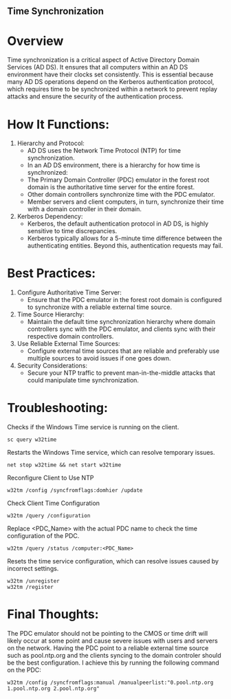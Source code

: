 ## Time Synchronization
# Overview
Time synchronization is a critical aspect of Active Directory Domain Services (AD DS). It ensures that all computers within an AD DS environment have their clocks set consistently. This is essential because many AD DS operations depend on the Kerberos authentication protocol, which requires time to be synchronized within a network to prevent replay attacks and ensure the security of the authentication process.

# How It Functions:
1. Hierarchy and Protocol:
   - AD DS uses the Network Time Protocol (NTP) for time synchronization.
   - In an AD DS environment, there is a hierarchy for how time is synchronized:
    - The Primary Domain Controller (PDC) emulator in the forest root domain is the authoritative time server for the entire forest.
    - Other domain controllers synchronize time with the PDC emulator.
    - Member servers and client computers, in turn, synchronize their time with a domain controller in their domain.
2. Kerberos Dependency:
   - Kerberos, the default authentication protocol in AD DS, is highly sensitive to time discrepancies.
   - Kerberos typically allows for a 5-minute time difference between the authenticating entities. Beyond this, authentication requests may fail.

# Best Practices:
1. Configure Authoritative Time Server:
   - Ensure that the PDC emulator in the forest root domain is configured to synchronize with a reliable external time source.
2. Time Source Hierarchy:
   - Maintain the default time synchronization hierarchy where domain controllers sync with the PDC emulator, and clients sync with their respective domain controllers.
3. Use Reliable External Time Sources:
   - Configure external time sources that are reliable and preferably use multiple sources to avoid issues if one goes down.
4. Security Considerations:
   - Secure your NTP traffic to prevent man-in-the-middle attacks that could manipulate time synchronization.

# Troubleshooting:
Checks if the Windows Time service is running on the client.
```
sc query w32time
```

Restarts the Windows Time service, which can resolve temporary issues.
```
net stop w32time && net start w32time
```

Reconfigure Client to Use NTP
```
w32tm /config /syncfromflags:domhier /update
```

Check Client Time Configuration
```
w32tm /query /configuration
```

Replace <PDC_Name> with the actual PDC name to check the time configuration of the PDC.
```
w32tm /query /status /computer:<PDC_Name>
```

Resets the time service configuration, which can resolve issues caused by incorrect settings.
```
w32tm /unregister
w32tm /register
```

# Final Thoughts:
The PDC emulator should not be pointing to the CMOS or time drift will likely occur at some point and cause severe issues with users and servers on the network. Having the PDC point to a reliable external time source such as pool.ntp.org and the clients syncing to the domain controler should be the best configuration. I achieve this by running the following command on the PDC: 
```
w32tm /config /syncfromflags:manual /manualpeerlist:"0.pool.ntp.org 1.pool.ntp.org 2.pool.ntp.org"
```
